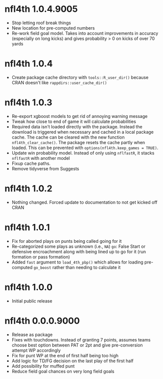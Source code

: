 # nfl4th 1.0.4.9005

* Stop letting roof break things
* New location for pre-computed numbers
* Re-work field goal model. Takes into account improvements in accuracy (especially on long kicks) and gives probability > 0 on kicks of over 70 yards

# nfl4th 1.0.4

* Create package cache directory with `tools::R_user_dir()` because CRAN doesn't like `rappdirs::user_cache_dir()`

# nfl4th 1.0.3

* Re-export xgboost models to get rid of annoying warning message
* Tweak how close to end of game it will calculate probabilities
* Required data isn't loaded directly with the package. Instead the download is triggered when necessary and cached in a local package cache. The cache can be cleared with the new function `nfl4th_clear_cache()`. The package resets the cache partly when loaded. This can be prevented with `options(nfl4th.keep_games = TRUE)`.
* Update win probability model. Instead of only using `nflfastR`, it stacks `nflfastR` with another model
* Fixup cache paths.
* Remove tidyverse from Suggests

# nfl4th 1.0.2

* Nothing changed. Forced update to documentation to not get kicked off CRAN

# nfl4th 1.0.1

* Fix for aborted plays on punts being called going for it
* Re-categorized some plays as unknown (i.e., `NA`) `go`: False Start or defensive encroachment along with being lined up to go for it (run formation or pass formation)
* Added `fast` argument to `load_4th_pbp()` which allows for loading pre-computed `go_boost` rather than needing to calculate it

# nfl4th 1.0.0

* Initial public release

# nfl4th 0.0.0.9000

* Release as package
* Fixes with touchdowns. Instead of granting 7 points, assumes teams choose best option
between PAT or 2pt and give pre-conversion attempt WP accordingly
* Fix for punt WP at the end of first half being too high
* Add logic for TD/FG decision on the last play of the first half
* Add possibility for muffed punt
* Reduce field goal chances on very long field goals

